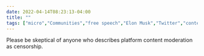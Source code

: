 ```yaml
---
date: 2022-04-14T08:23:13-04:00
title: ""
tags: ["micro","Communities","free speech","Elon Musk","Twitter","content moderation"]
---
```

Please be skeptical of anyone who describes platform content moderation as censorship.
